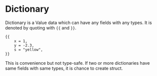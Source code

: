 # Dictionary

Dictionary is a Value data which can have any fields with any types.
It is denoted by quoting with `{{` and `}}`.

```rust,no_run,noplayground
{{
    x = 1,
    y = -2.3,
    s = "yellow",
}}
```

This is convenience but not type-safe.
If two or more dictionaries have same fields with same types,
it is chance to create struct.
